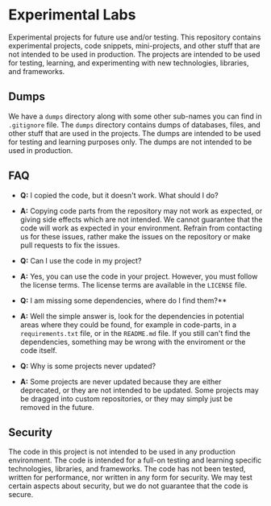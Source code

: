 # Experimental Labs

Experimental projects for future use and/or testing. This repository contains experimental projects, code snippets, mini-projects, and other stuff that are not intended to be used in production. The projects are intended to be used for testing, learning, and experimenting with new technologies, libraries, and frameworks.

## Dumps

We have a `dumps` directory along with some other sub-names you can find in `.gitignore` file. The `dumps` directory contains dumps of databases, files, and other stuff that are used in the projects. The dumps are intended to be used for testing and learning purposes only. The dumps are not intended to be used in production.

## FAQ

- **Q:** I copied the code, but it doesn't work. What should I do?
- **A:** Copying code parts from the repository may not work as expected, or giving side effects which are not intended. We cannot guarantee that the code will work as expected in your environment. Refrain from contacting us for these issues, rather make the issues on the repository or make pull requests to fix the issues.

- **Q:** Can I use the code in my project?
- **A:** Yes, you can use the code in your project. However, you must follow the license terms. The license terms are available in the `LICENSE` file.

- **Q:** I am missing some dependencies, where do I find them?\*\*
- **A:** Well the simple answer is, look for the dependencies in potential areas where they could be found, for example in code-parts, in a `requirements.txt` file, or in the `README.md` file. If you still can't find the dependencies, something may be wrong with the enviroment or the code itself.

- **Q:** Why is some projects never updated?
- **A:** Some projects are never updated because they are either deprecated, or they are not intended to be updated. Some projects may be dragged into custom repositories, or they may simply just be removed in the future.

## Security

The code in this project is not intended to be used in any production environment. The code is intended for a full-on testing and learning specific technologies, libraries, and frameworks. The code has not been tested, written for performance, nor written in any form for security. We may test certain aspects about security, but we do not guarantee that the code is secure.
